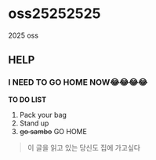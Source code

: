 # oss25252525
2025 oss

## HELP
### I NEED TO GO HOME NOW😂😂😂😂

**TO DO LIST**
1. Pack your bag
2. Stand up
3. ~~go sambo~~ GO HOME

> 이 글을 읽고 있는 당신도 집에 가고싶다
